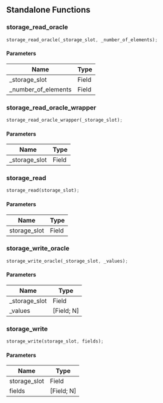 ## Standalone Functions

### storage_read_oracle

```rust
storage_read_oracle(_storage_slot, _number_of_elements);
```

#### Parameters
| Name | Type |
| --- | --- |
| _storage_slot | Field |
| _number_of_elements | Field |

### storage_read_oracle_wrapper

```rust
storage_read_oracle_wrapper(_storage_slot);
```

#### Parameters
| Name | Type |
| --- | --- |
| _storage_slot | Field |

### storage_read

```rust
storage_read(storage_slot);
```

#### Parameters
| Name | Type |
| --- | --- |
| storage_slot | Field |

### storage_write_oracle

```rust
storage_write_oracle(_storage_slot, _values);
```

#### Parameters
| Name | Type |
| --- | --- |
| _storage_slot | Field |
| _values | [Field; N] |

### storage_write

```rust
storage_write(storage_slot, fields);
```

#### Parameters
| Name | Type |
| --- | --- |
| storage_slot | Field |
| fields | [Field; N] |


